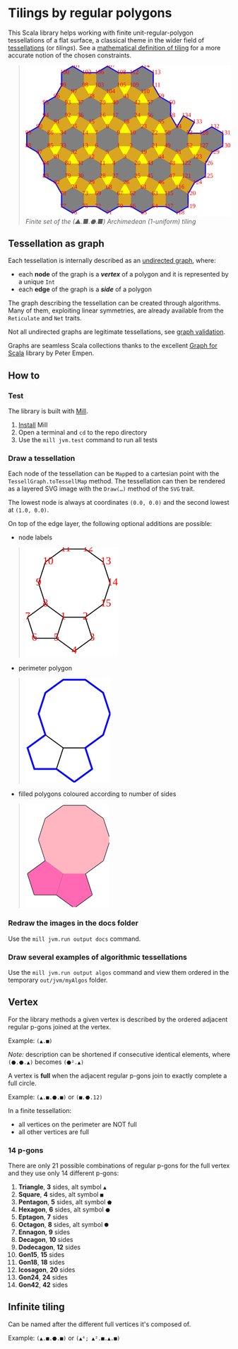 # Tilings by regular polygons
This Scala library helps working with finite unit-regular-polygon tessellations of a flat surface, a classical theme in the wider field of [tessellations](https://en.wikipedia.org/wiki/Tessellation) (or _tilings_). See a [mathematical definition of tiling](docs/tiling-definition.md) for a more accurate notion of the chosen constraints.

> ![(▲.■.⬣.■)](docs/(▲.■.⬣.■).svg)
> _Finite set of the (▲.■.⬣.■) Archimedean (1-uniform) tiling_

## Tessellation as graph
Each tessellation is internally described as an [undirected graph](https://en.wikipedia.org/wiki/Graph_(discrete_mathematics)#Undirected_graph), where:

* each **node** of the graph is a _**vertex**_ of a polygon and it is represented by a unique `Int`
* each **edge** of the graph is a _**side**_ of a polygon

The graph describing the tessellation can be created through algorithms.
Many of them, exploiting linear symmetries, are already available from the `Reticulate` and `Net` traits.

Not all undirected graphs are legitimate tessellations, see [graph validation](docs/graph-validation.md).

Graphs are seamless Scala collections thanks to the excellent [Graph for Scala](https://scala-graph.org/) library by Peter Empen.

## How to

### Test
The library is built with [Mill](http://www.lihaoyi.com/mill).

1. [Install](http://www.lihaoyi.com/mill/#installation) Mill
2. Open a terminal and `cd` to the repo directory
3. Use the `mill jvm.test` command to run all tests

### Draw a tessellation
Each node of the tessellation can be `Map`ped to a cartesian point with the `TessellGraph.toTessellMap` method. The tessellation can then be rendered as a layered SVG image with the `Draw(…)` method of the `SVG` trait.

The lowest node is always at coordinates `(0.0, 0.0)` and the second lowest at `(1.0, 0.0)`.

On top of the edge layer, the following optional additions are possible:
* node labels
> ![(⬟².10)_label](docs/(⬟².10)_label.svg)
* perimeter polygon
> ![(⬟².10)_perimeter](docs/(⬟².10)_perimeter.svg)
* filled polygons coloured according to number of sides
> ![(⬟².10)_filled](docs/(⬟².10)_filled.svg)

### Redraw the images in the docs folder

Use the `mill jvm.run output docs` command.

### Draw several examples of algorithmic tessellations

Use the `mill jvm.run output algos` command and view them ordered in the temporary `out/jvm/myAlgos` folder.

## Vertex
For the library methods a given vertex is described by the ordered adjacent regular p-gons joined at the vertex.

Example: `(▲.■)`

_Note:_ description can be shortened if consecutive identical elements, where `(⬣.⬣.▲)` becomes `(⬣².▲)`

A vertex is **full** when the adjacent regular p-gons join to exactly complete a full circle.

Example: `(▲.■.⬣.■)` or `(■.⬣.12)`

In a finite tessellation:
* all vertices on the perimeter are NOT full
* all other vertices are full

### 14 p-gons
There are only 21 possible combinations of regular p-gons for the full vertex and they use only 14 different p-gons:

1. **Triangle**, **3** sides, alt symbol `▲`
2. **Square**, **4** sides, alt symbol `■`
3. **Pentagon**, **5** sides, alt symbol `⬟`
4. **Hexagon**, **6** sides, alt symbol `⬣`
5. **Eptagon**, **7** sides
6. **Octagon**, **8** sides, alt symbol `⯃`
7. **Ennagon**, **9** sides
8. **Decagon**, **10** sides
9. **Dodecagon**, **12** sides
10. **Gon15**, **15** sides
11. **Gon18**, **18** sides
12. **Icosagon**, **20** sides
13. **Gon24**, **24** sides
14. **Gon42**, **42** sides


## Infinite tiling
Can be named after the different full vertices it's composed of.

Example: `(▲.■.⬣.■)` or `(▲⁶; ▲².■.▲.■)`